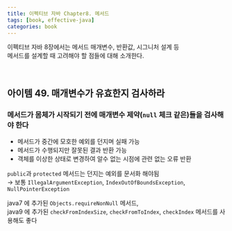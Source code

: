 ```yaml
---
title: 이펙티브 자바 Chapter8. 메서드
tags: [book, effective-java]
categories: book
---
```



이펙티브 자바 8장에서는 메서드 매개변수, 반환값, 시그니처 설계 등  
메서드를 설계할 때 고려해야 할 점들에 대해 소개한다.

<!--more-->

<br/>

## 아이템 49. 매개변수가 유효한지 검사하라

### 메서드가 몸체가 **시작되기 전**에 매개변수 제약(`null` 체크 같은)들을 검사해야 한다
- 메서드가 중간에 모호한 예외를 던지며 실패 가능
- 메서드가 수행되지만 잘못된 결과 반환 가능
- 객체를 이상한 상태로 변경하여 알수 없는 시점에 관련 없는 오류 반환

  
`public`과 `protected` 메서드는 던지는 예외를 문서화 해야됨  
→ 보통 `IllegalArgumentException`, `IndexOutOfBoundsException`, `NullPointerException`

java7 에 추가된 `Objects.requireNonNull` 메서드,  
java9 에 추가된 `checkFromIndexSize`, `checkFromToIndex`, `checkIndex` 메서드를 사용해도 좋다


